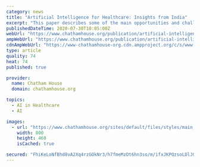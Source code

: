 ```yaml
---
category: news
title: "Artificial Intelligence for Healthcare: Insights from India"
excerpt: "This paper describes some of the main opportunities and challenges of using AI in healthcare. It then turns to a case study of the use of AI for healthcare purposes in India, discussing key applications, challenges and risks in this context."
publishedDateTime: 2020-07-30T10:05:00Z
webUrl: "https://www.chathamhouse.org/publication/artificial-intelligence-healthcare-insights-india"
ampWebUrl: "https://www.chathamhouse.org/publication/artificial-intelligence-healthcare-insights-india?amp"
cdnAmpWebUrl: "https://www-chathamhouse-org.cdn.ampproject.org/c/s/www.chathamhouse.org/publication/artificial-intelligence-healthcare-insights-india?amp"
type: article
quality: 74
heat: 74
published: true

provider:
  name: Chatham House
  domain: chathamhouse.org

topics:
  - AI in Healthcare
  - AI

images:
  - url: "https://www.chathamhouse.org/sites/default/files/styles/main_image_800x460/public/images/GettyImages-691077118.jpg?itok=8IV3dmDG"
    width: 800
    height: 460
    isCached: true

secured: "FhiKeLoNfBhd8vA2Xq4rzGOkNr3/h7fmeMzDt6hn3so/m/ifxJKPQzsoLDlJGTWexlGTiqE5TtaUoSE5RmoxFKMcq/m9WzhYd28lcuazhUbjlWrdCov0O+BqaNkzjSUMNxBpp2pMwO7PvIWEda3zEws83a2HGDtFyrTFZ2U2mA1JdtTIL8JSv2PXXjsebHnC/KS9qQwN1rK2HY/5wGGpRap/oFXtHkuBseiWyoiVmH5rAoUbkCpYmf6oI/mMol7YRrWSeCMJDTIKtdeSupb7PNXAnqjeJJlz6T2AKt4RH0yjUZ9/s25iH1Y0Dt8FQzC6rf/iJh96S70M+Blu0hRwXw==;ddW/WGhxN2kbbr6kGDAcaQ=="
---
```


